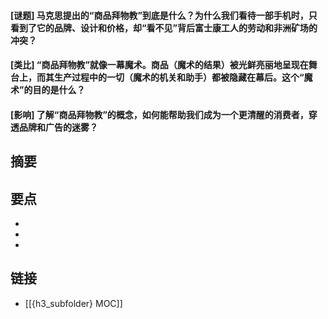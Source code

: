 #### [谜题] 马克思提出的“商品拜物教”到底是什么？为什么我们看待一部手机时，只看到了它的品牌、设计和价格，却“看不见”背后富士康工人的劳动和非洲矿场的冲突？


#### [类比] “商品拜物教”就像一幕魔术。商品（魔术的结果）被光鲜亮丽地呈现在舞台上，而其生产过程中的一切（魔术的机关和助手）都被隐藏在幕后。这个“魔术”的目的是什么？


#### [影响] 了解“商品拜物教”的概念，如何能帮助我们成为一个更清醒的消费者，穿透品牌和广告的迷雾？


## 摘要


## 要点

- 
- 
- 

## 链接

- [[{h3_subfolder} MOC]]
